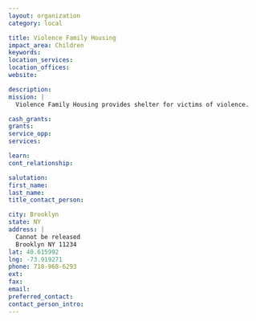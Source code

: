 ```yaml
---
layout: organization
category: local

title: Violence Family Housing
impact_area: Children
keywords: 
location_services: 
location_offices: 
website: 

description: 
mission: |
  Violence Family Housing provides shelter for victims of violence.

cash_grants: 
grants: 
service_opp: 
services: 

learn: 
cont_relationship: 

salutation: 
first_name: 
last_name: 
title_contact_person: 

city: Brooklyn
state: NY
address: |
  Cannot be released    
  Brooklyn NY 11234
lat: 40.615992
lng: -73.919271
phone: 718-968-6293
ext: 
fax: 
email: 
preferred_contact: 
contact_person_intro: 
---
```


